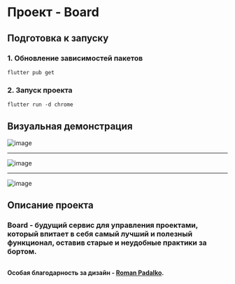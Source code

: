 # **Проект - Board**

## Подготовка к запуску

### 1. Обновление зависимостей пакетов
```
flutter pub get
```
### 2. Запуск проекта
```
flutter run -d chrome
```
## Визуальная демонстрация
![image](https://user-images.githubusercontent.com/79331026/189105201-d71d642d-fd88-455a-a2b8-000183db8c48.png)
____________

![image](https://user-images.githubusercontent.com/79331026/189105494-68ad5ec6-4fff-4e9c-9138-bcd616a13216.png)
____________

![image](https://user-images.githubusercontent.com/79331026/189105668-a95e9216-83fc-426d-a157-da576d323639.png)
## Описание проекта

### **Board - будущий сервис для управления проектами, который впитает в себя самый лучший и полезный функционал, оставив старые и неудобные практики за бортом.** 

##

#### Особая благодарность за дизайн - <a href="https://github.com/ba6a-yaga" target="_blank">Roman Padalko</a>.

##
